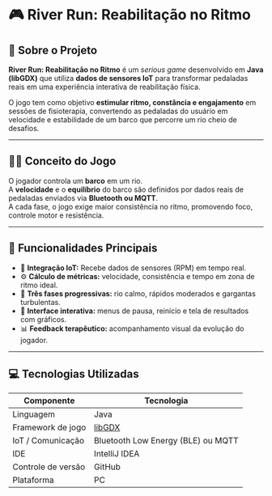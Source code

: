 # 🎮 River Run: Reabilitação no Ritmo

## 🧠 Sobre o Projeto
**River Run: Reabilitação no Ritmo** é um *serious game* desenvolvido em **Java (libGDX)** que utiliza **dados de sensores IoT** para transformar pedaladas reais em uma experiência interativa de reabilitação física.

O jogo tem como objetivo **estimular ritmo, constância e engajamento** em sessões de fisioterapia, convertendo as pedaladas do usuário em velocidade e estabilidade de um barco que percorre um rio cheio de desafios.

---

## 🚴‍♂️ Conceito do Jogo
O jogador controla um **barco** em um rio.  
A **velocidade** e o **equilíbrio** do barco são definidos por dados reais de pedaladas enviados via **Bluetooth ou MQTT**.  
A cada fase, o jogo exige maior consistência no ritmo, promovendo foco, controle motor e resistência.

---

## 🧩 Funcionalidades Principais
- 🔗 **Integração IoT:** Recebe dados de sensores (RPM) em tempo real.  
- ⚙️ **Cálculo de métricas:** velocidade, consistência e tempo em zona de ritmo ideal.  
- 🌊 **Três fases progressivas:** rio calmo, rápidos moderados e gargantas turbulentas.  
- 🧭 **Interface interativa:** menus de pausa, reinício e tela de resultados com gráficos.  
- 📊 **Feedback terapêutico:** acompanhamento visual da evolução do jogador.  

---

## 💻 Tecnologias Utilizadas
| Componente | Tecnologia |
|-------------|-------------|
| Linguagem | Java |
| Framework de jogo | [libGDX](https://libgdx.com/) |
| IoT / Comunicação | Bluetooth Low Energy (BLE) ou MQTT |
| IDE | IntelliJ IDEA |
| Controle de versão | GitHub |
| Plataforma | PC |

